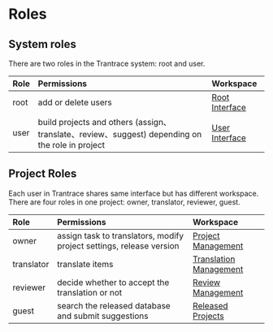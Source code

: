 # Roles

## System roles 

<span id='system-roles'></span>

There are two roles in the Trantrace system: root and user. 

| Role | Permissions | Workspace |
| :--- | :--- | :--- |
| root | add or delete users | [Root Interface](../interface/root.md) |
| user | build projects and others (assign、translate、review、suggest) depending on the role in project | [User Interface](../interface/user.md) |

## Project Roles

Each user in Trantrace shares same interface but has different workspace. There are four roles in one project: owner, translator, reviewer, guest.

| Role | Permissions | Workspace |
| :--- | :--- | :--- |
| owner | assign task to translators, modify project settings, release version | [Project Management](../interface/owner-project-management.md) |
| translator | translate items | [Translation Management](../interface/translator-translation-management.md) |
| reviewer | decide whether to accept the translation or not | [Review Management](../interface/reviewer-review-management.md) |
| guest | search the released database and submit suggestions | [Released Projects](../interface/guest-released-projects.md) |




